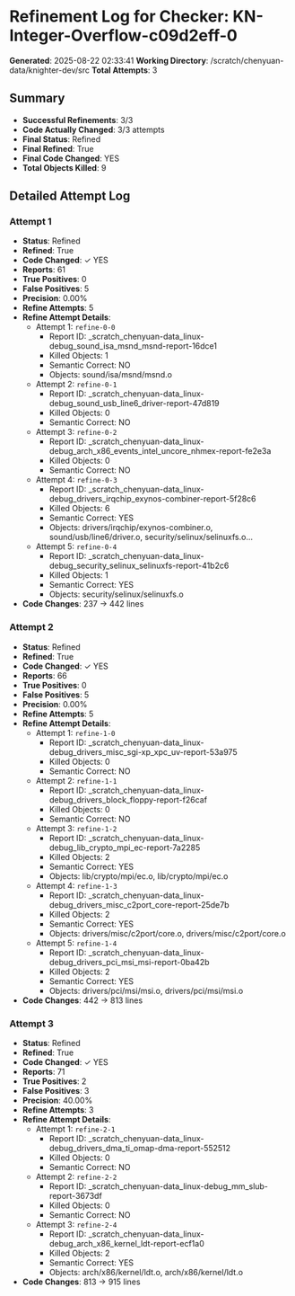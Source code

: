 # Refinement Log for Checker: KN-Integer-Overflow-c09d2eff-0

**Generated**: 2025-08-22 02:33:41
**Working Directory**: /scratch/chenyuan-data/knighter-dev/src
**Total Attempts**: 3

## Summary
- **Successful Refinements**: 3/3
- **Code Actually Changed**: 3/3 attempts
- **Final Status**: Refined
- **Final Refined**: True
- **Final Code Changed**: YES
- **Total Objects Killed**: 9

## Detailed Attempt Log

### Attempt 1
- **Status**: Refined
- **Refined**: True
- **Code Changed**: ✓ YES
- **Reports**: 61
- **True Positives**: 0
- **False Positives**: 5
- **Precision**: 0.00%
- **Refine Attempts**: 5
- **Refine Attempt Details**:
  - Attempt 1: `refine-0-0`
    - Report ID: _scratch_chenyuan-data_linux-debug_sound_isa_msnd_msnd-report-16dce1
    - Killed Objects: 1
    - Semantic Correct: NO
    - Objects: sound/isa/msnd/msnd.o
  - Attempt 2: `refine-0-1`
    - Report ID: _scratch_chenyuan-data_linux-debug_sound_usb_line6_driver-report-47d819
    - Killed Objects: 0
    - Semantic Correct: NO
  - Attempt 3: `refine-0-2`
    - Report ID: _scratch_chenyuan-data_linux-debug_arch_x86_events_intel_uncore_nhmex-report-fe2e3a
    - Killed Objects: 0
    - Semantic Correct: NO
  - Attempt 4: `refine-0-3`
    - Report ID: _scratch_chenyuan-data_linux-debug_drivers_irqchip_exynos-combiner-report-5f28c6
    - Killed Objects: 6
    - Semantic Correct: YES
    - Objects: drivers/irqchip/exynos-combiner.o, sound/usb/line6/driver.o, security/selinux/selinuxfs.o...
  - Attempt 5: `refine-0-4`
    - Report ID: _scratch_chenyuan-data_linux-debug_security_selinux_selinuxfs-report-41b2c6
    - Killed Objects: 1
    - Semantic Correct: YES
    - Objects: security/selinux/selinuxfs.o
- **Code Changes**: 237 → 442 lines

### Attempt 2
- **Status**: Refined
- **Refined**: True
- **Code Changed**: ✓ YES
- **Reports**: 66
- **True Positives**: 0
- **False Positives**: 5
- **Precision**: 0.00%
- **Refine Attempts**: 5
- **Refine Attempt Details**:
  - Attempt 1: `refine-1-0`
    - Report ID: _scratch_chenyuan-data_linux-debug_drivers_misc_sgi-xp_xpc_uv-report-53a975
    - Killed Objects: 0
    - Semantic Correct: NO
  - Attempt 2: `refine-1-1`
    - Report ID: _scratch_chenyuan-data_linux-debug_drivers_block_floppy-report-f26caf
    - Killed Objects: 0
    - Semantic Correct: NO
  - Attempt 3: `refine-1-2`
    - Report ID: _scratch_chenyuan-data_linux-debug_lib_crypto_mpi_ec-report-7a2285
    - Killed Objects: 2
    - Semantic Correct: YES
    - Objects: lib/crypto/mpi/ec.o, lib/crypto/mpi/ec.o
  - Attempt 4: `refine-1-3`
    - Report ID: _scratch_chenyuan-data_linux-debug_drivers_misc_c2port_core-report-25de7b
    - Killed Objects: 2
    - Semantic Correct: YES
    - Objects: drivers/misc/c2port/core.o, drivers/misc/c2port/core.o
  - Attempt 5: `refine-1-4`
    - Report ID: _scratch_chenyuan-data_linux-debug_drivers_pci_msi_msi-report-0ba42b
    - Killed Objects: 2
    - Semantic Correct: YES
    - Objects: drivers/pci/msi/msi.o, drivers/pci/msi/msi.o
- **Code Changes**: 442 → 813 lines

### Attempt 3
- **Status**: Refined
- **Refined**: True
- **Code Changed**: ✓ YES
- **Reports**: 71
- **True Positives**: 2
- **False Positives**: 3
- **Precision**: 40.00%
- **Refine Attempts**: 3
- **Refine Attempt Details**:
  - Attempt 1: `refine-2-1`
    - Report ID: _scratch_chenyuan-data_linux-debug_drivers_dma_ti_omap-dma-report-552512
    - Killed Objects: 0
    - Semantic Correct: NO
  - Attempt 2: `refine-2-2`
    - Report ID: _scratch_chenyuan-data_linux-debug_mm_slub-report-3673df
    - Killed Objects: 0
    - Semantic Correct: NO
  - Attempt 3: `refine-2-4`
    - Report ID: _scratch_chenyuan-data_linux-debug_arch_x86_kernel_ldt-report-ecf1a0
    - Killed Objects: 2
    - Semantic Correct: YES
    - Objects: arch/x86/kernel/ldt.o, arch/x86/kernel/ldt.o
- **Code Changes**: 813 → 915 lines
